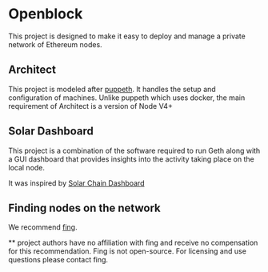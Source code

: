# Openblock

This project is designed to make it easy to deploy and manage a private network of Ethereum nodes.

## Architect

This project is modeled after [puppeth](https://blog.ethereum.org/2017/04/14/geth-1-6-puppeth-master/). It handles the setup and configuration of machines. Unlike puppeth which uses docker, the main requirement of Architect is a version of Node V4+

## Solar Dashboard

This project is a combination of the software required to run Geth along with a GUI dashboard that provides
insights into the activity taking place on the local node.

It was inspired by [Solar Chain Dashboard](https://github.com/tomconte/solarchain-dashboard)


## Finding nodes on the network

We recommend [fing](https://www.fing.io/).

** project authors have no affiliation with fing and receive no compensation for this recommendation. Fing is not open-source. For licensing and use questions please contact fing.
